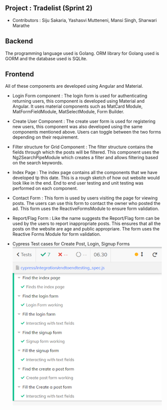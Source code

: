 ## Project : Tradelist (Sprint 2)
* Contributors : Siju Sakaria, Yashasvi Mutteneni, Mansi Singh, Sharwari Marathe

## Backend 
The programming language used is Golang. ORM library for Golang used is GORM and the database used is SQLite.



## Frontend
All of these components are developed using Angular and Material.
* Login Form component : The login form is used for authenticating returning users, this component is developed using Material and Angular. It uses material components such as MatCard Module, MatFormFieldModule, MatSelectModule, Form Builder. 
* Create User Component : The create user form is used for registering new users, this component was also developed using the same components mentioned above. Users can toggle between the two forms depending on their requirement.
* Filter structure for Grid Component : The filter structure contains the fields through which the posts will be filtered. This component uses the Ng2SearchPipeModule which creates a filter and allows filtering based on the search keywords. 
* Index Page : The index page contains all the components that we have developed tp this date. This is a rough sketch of how out website would look like in the end. End to end user testing and unit testing was performed on each component. 
* Contact Form : This form is used by users visiting the page for viewing posts. The users can use this form to contact the owner who posted the ad. This form uses the ReactiveFormsModule to ensure form validation. 
* Report/Flag Form : Like the name suggests the Report/Flag form can be used by the users to report inappropriate posts. This ensures that all the posts on the website are age and public appropriare. The form uses the Reactive Forms Module for form validation.

* Cypress Test cases for Create Post, Login, Signup Forms
![Alt text](cypresstest2.png)

